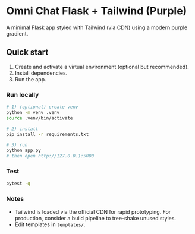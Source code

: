 # Omni Chat Flask + Tailwind (Purple)

A minimal Flask app styled with Tailwind (via CDN) using a modern purple gradient.

## Quick start

1. Create and activate a virtual environment (optional but recommended).
2. Install dependencies.
3. Run the app.

### Run locally

```bash
# 1) (optional) create venv
python -m venv .venv
source .venv/bin/activate

# 2) install
pip install -r requirements.txt

# 3) run
python app.py
# then open http://127.0.0.1:5000
```

### Test

```bash
pytest -q
```

### Notes
- Tailwind is loaded via the official CDN for rapid prototyping. For production, consider a build pipeline to tree-shake unused styles.
- Edit templates in `templates/`.
